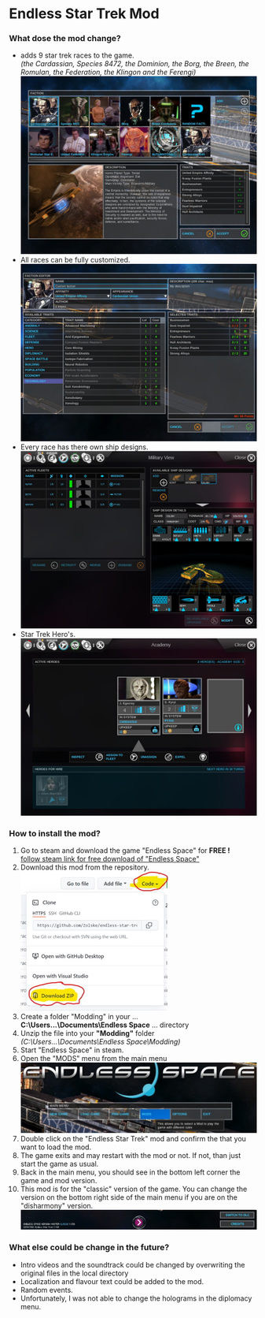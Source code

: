 # Endless Star Trek Mod

### What dose the mod change?

- adds 9 star trek races to the game.  
  _(the Cardassian, Species 8472, the Dominion, the Borg, the Breen, the Romulan, the Federation, the Klingon and the Ferengi)_
  ![star trek races](Gui/Thumbnail-06.jpg)
- All races can be fully customized.  
  ![customization](Gui/Thumbnail-05.jpg)
- Every race has there own ship designs.  
  ![customization](Gui/Thumbnail-01.jpg)
- Star Trek Hero's.  
  ![customization](Gui/Thumbnail-02.jpg)

### How to install the mod?

1. Go to steam and download the game "Endless Space" for **FREE !**  
   [follow steam link for free download of "Endless Space"](https://store.steampowered.com/app/208140/ENDLESS_Space__Definitive_Edition/)
2. Download this mod from the repository.  
   ![download mod zip](doc/images/Screenshot1.jpg)
3. Create a folder "Modding" in your ...  
   **C:\Users\...\Documents\Endless Space** ... directory
4. Unzip the file into your **"Modding"** folder  
   _(C:\Users\...\Documents\Endless Space\Modding)_
5. Start "Endless Space" in steam.
6. Open the "MODS" menu from the main menu  
   ![mod menu](doc/images/endlessSpaceMenu.jpg)
7. Double click on the "Endless Star Trek" mod and confirm the that you want to load the mod.
8. The game exits and may restart with the mod or not. If not, than just start the game as usual.
9. Back in the main menu, you should see in the bottom left corner the game and mod version.
10. This mod is for the "classic" version of the game. You can change the version on the bottom right side of the main menu if you are on the "disharmony" version.  
    ![bottom menu](doc/images/endlessSpaceVersion1.jpg)

### What else could be change in the future?

- Intro videos and the soundtrack could be changed by overwriting the original files in the local directory
- Localization and flavour text could be added to the mod.
- Random events.
- Unfortunately, I was not able to change the holograms in the diplomacy menu.
